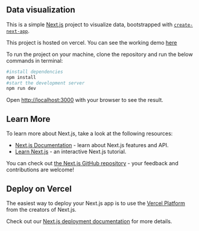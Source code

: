 ## Data visualization

This is a simple [Next.js](https://nextjs.org/) project to visualize data, bootstrapped with [`create-next-app`](https://github.com/vercel/next.js/tree/canary/packages/create-next-app).

This project is hosted on vercel.
You can see the working demo [here]("#")

To run the project on your machine, clone the repository and run the below commands in terminal:

```bash
#install dependencies
npm install
#start the development server
npm run dev
```

Open [http://localhost:3000](http://localhost:3000) with your browser to see the result.

## Learn More

To learn more about Next.js, take a look at the following resources:

- [Next.js Documentation](https://nextjs.org/docs) - learn about Next.js features and API.
- [Learn Next.js](https://nextjs.org/learn) - an interactive Next.js tutorial.

You can check out [the Next.js GitHub repository](https://github.com/vercel/next.js/) - your feedback and contributions are welcome!

## Deploy on Vercel

The easiest way to deploy your Next.js app is to use the [Vercel Platform](https://vercel.com/new?utm_medium=default-template&filter=next.js&utm_source=create-next-app&utm_campaign=create-next-app-readme) from the creators of Next.js.

Check out our [Next.js deployment documentation](https://nextjs.org/docs/deployment) for more details.
